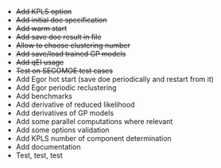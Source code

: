* ~~Add KPLS option~~
* ~~Add initial doe specification~~
* ~~Add warm start~~
* ~~Add save doe result in file~~
* ~~Allow to choose clustering number~~
* ~~Add save/load trained GP models~~
* ~~Add qEI usage~~
* ~~Test on SEGOMOE test cases~~
* Add Egor hot start (save doe periodically and restart from it)
* Add Egor periodic reclustering
* Add benchmarks
* Add derivative of reduced likelihood
* Add derivatives of GP models
* Add some parallel computations where relevant 
* Add some options validation
* Add KPLS number of component determination
* Add documentation
* Test, test, test